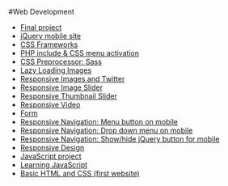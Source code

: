 #Web Development
   <ul>
    <li><a href="http://dgm2740.alexpow.com/final/">Final project</a></li>
    <li><a href="http://dgm2740.alexpow.com/13mobileapp/">jQuery mobile site</a></li> 
    <li><a href="http://www.alexpow.com/web-portfolio/12framework/">CSS Frameworks</a></li> 
    <li><a href="http://dgm2740.alexpow.com/11php/index.php">PHP include & CSS menu activation</a></li>
    <li><a href="http://www.alexpow.com/web-portfolio/10preprocessor/">CSS Preprocessor: Sass</a></li>
    <li><a href="http://www.alexpow.com/web-portfolio/09loading/">Lazy Loading Images</a></li>
    <li><a href="http://www.alexpow.com/web-portfolio/08social/index.html">Responsive Images and Twitter</a></li>
    <li><a href="http://www.alexpow.com/web-portfolio/07media/index.html">Responsive Image Slider</a></li>
    <li><a href="http://www.alexpow.com/web-portfolio/07media/thumb.html">Responsive Thumbnail Slider</a></li>
    <li><a href="http://www.alexpow.com/web-portfolio/07media/video.html">Responsive Video</a></li>
    <li><a href="http://www.alexpow.com/web-portfolio/06forms/">Form</a></li>
    <li><a href="http://www.alexpow.com/web-portfolio/05cNews/">Responsive Navigation: Menu button on mobile </a></li>
    <li><a href="http://www.alexpow.com/web-portfolio/05bHomeCenter/">Responsive Navigation: Drop down menu on mobile</a></li>
    <li><a href="http://www.alexpow.com/web-portfolio/05aNavigation/">Responsive Navigation: Show/hide jQuery button for mobile</a></li>
    <li><a href="http://www.alexpow.com/web-portfolio/03responsiveDesign/">Responsive Design</a></li>
    <li><a href="http://www.alexpow.com/web-portfolio/JSClass/FinalProject/JSFinalHTML.html">JavaScript project</a></li>
    <li><a href="https://gist.github.com/alexpow" target="_blank">Learning JavaScript</a></li>
    <li><a href="http://www.alexpow.com/web-portfolio/basic/">Basic HTML and CSS (first website)</a></li>
    </ul>

